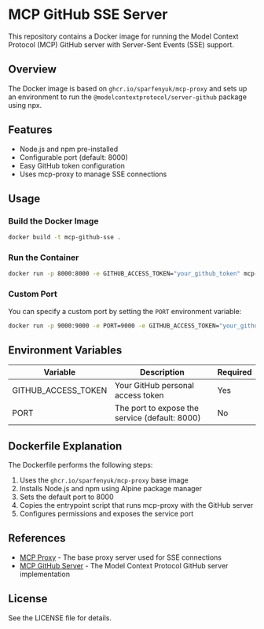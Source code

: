 # MCP GitHub SSE Server

This repository contains a Docker image for running the Model Context Protocol (MCP) GitHub server with Server-Sent Events (SSE) support.

## Overview

The Docker image is based on `ghcr.io/sparfenyuk/mcp-proxy` and sets up an environment to run the `@modelcontextprotocol/server-github` package using npx.

## Features

- Node.js and npm pre-installed
- Configurable port (default: 8000)
- Easy GitHub token configuration
- Uses mcp-proxy to manage SSE connections

## Usage

### Build the Docker Image

```bash
docker build -t mcp-github-sse .
```

### Run the Container

```bash
docker run -p 8000:8000 -e GITHUB_ACCESS_TOKEN="your_github_token" mcp-github-sse
```

### Custom Port

You can specify a custom port by setting the `PORT` environment variable:

```bash
docker run -p 9000:9000 -e PORT=9000 -e GITHUB_ACCESS_TOKEN="your_github_token" mcp-github-sse
```

## Environment Variables

| Variable | Description | Required |
|----------|-------------|----------|
| GITHUB_ACCESS_TOKEN | Your GitHub personal access token | Yes |
| PORT | The port to expose the service (default: 8000) | No |

## Dockerfile Explanation

The Dockerfile performs the following steps:

1. Uses the `ghcr.io/sparfenyuk/mcp-proxy` base image
2. Installs Node.js and npm using Alpine package manager
3. Sets the default port to 8000
4. Copies the entrypoint script that runs mcp-proxy with the GitHub server
5. Configures permissions and exposes the service port

## References

- [MCP Proxy](https://github.com/sparfenyuk/mcp-proxy) - The base proxy server used for SSE connections
- [MCP GitHub Server](https://github.com/modelcontextprotocol/servers/tree/main/src/github) - The Model Context Protocol GitHub server implementation

## License

See the LICENSE file for details.

